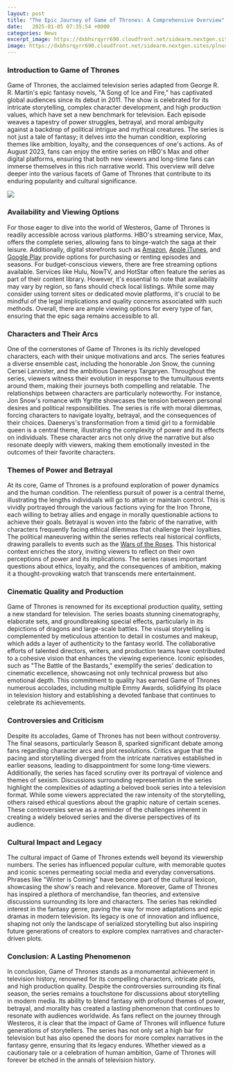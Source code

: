 ```yaml
---
layout: post
title: "The Epic Journey of Game of Thrones: A Comprehensive Overview"
date:   2025-01-05 07:35:54 +0000
categories: News
excerpt_image: https://dxbhsrqyrr690.cloudfront.net/sidearm.nextgen.sites/plnusealions.com/images/responsive_2023/default_image.png
image: https://dxbhsrqyrr690.cloudfront.net/sidearm.nextgen.sites/plnusealions.com/images/responsive_2023/default_image.png
---
```


### Introduction to Game of Thrones
Game of Thrones, the acclaimed television series adapted from George R. R. Martin's epic fantasy novels, "A Song of Ice and Fire," has captivated global audiences since its debut in 2011. The show is celebrated for its intricate storytelling, complex character development, and high production values, which have set a new benchmark for television. Each episode weaves a tapestry of power struggles, betrayal, and moral ambiguity against a backdrop of political intrigue and mythical creatures. 
The series is not just a tale of fantasy; it delves into the human condition, exploring themes like ambition, loyalty, and the consequences of one's actions. As of August 2023, fans can enjoy the entire series on HBO's Max and other digital platforms, ensuring that both new viewers and long-time fans can immerse themselves in this rich narrative world. This overview will delve deeper into the various facets of Game of Thrones that contribute to its enduring popularity and cultural significance.

![](https://dxbhsrqyrr690.cloudfront.net/sidearm.nextgen.sites/plnusealions.com/images/responsive_2023/default_image.png)
### Availability and Viewing Options
For those eager to dive into the world of Westeros, Game of Thrones is readily accessible across various platforms. HBO's streaming service, Max, offers the complete series, allowing fans to binge-watch the saga at their leisure. Additionally, digital storefronts such as [Amazon](https://fr.edu.vn/en/Amazon_(company)), [Apple iTunes](https://fr.edu.vn/en/Apple_Inc.), and [Google Play](https://fr.edu.vn/en/Google_Play) provide options for purchasing or renting episodes and seasons.
For budget-conscious viewers, there are free streaming options available. Services like Hulu, NowTV, and HotStar often feature the series as part of their content library. However, it's essential to note that availability may vary by region, so fans should check local listings. While some may consider using torrent sites or dedicated movie platforms, it's crucial to be mindful of the legal implications and quality concerns associated with such methods. Overall, there are ample viewing options for every type of fan, ensuring that the epic saga remains accessible to all.
### Characters and Their Arcs
One of the cornerstones of Game of Thrones is its richly developed characters, each with their unique motivations and arcs. The series features a diverse ensemble cast, including the honorable Jon Snow, the cunning Cersei Lannister, and the ambitious Daenerys Targaryen. Throughout the series, viewers witness their evolution in response to the tumultuous events around them, making their journeys both compelling and relatable.
The relationships between characters are particularly noteworthy. For instance, Jon Snow's romance with Ygritte showcases the tension between personal desires and political responsibilities. The series is rife with moral dilemmas, forcing characters to navigate loyalty, betrayal, and the consequences of their choices. Daenerys's transformation from a timid girl to a formidable queen is a central theme, illustrating the complexity of power and its effects on individuals. These character arcs not only drive the narrative but also resonate deeply with viewers, making them emotionally invested in the outcomes of their favorite characters.
### Themes of Power and Betrayal
At its core, Game of Thrones is a profound exploration of power dynamics and the human condition. The relentless pursuit of power is a central theme, illustrating the lengths individuals will go to attain or maintain control. This is vividly portrayed through the various factions vying for the Iron Throne, each willing to betray allies and engage in morally questionable actions to achieve their goals.
Betrayal is woven into the fabric of the narrative, with characters frequently facing ethical dilemmas that challenge their loyalties. The political maneuvering within the series reflects real historical conflicts, drawing parallels to events such as the [Wars of the Roses](https://fr.edu.vn/en/Wars_of_the_Roses). This historical context enriches the story, inviting viewers to reflect on their own perceptions of power and its implications. The series raises important questions about ethics, loyalty, and the consequences of ambition, making it a thought-provoking watch that transcends mere entertainment.
### Cinematic Quality and Production
Game of Thrones is renowned for its exceptional production quality, setting a new standard for television. The series boasts stunning cinematography, elaborate sets, and groundbreaking special effects, particularly in its depictions of dragons and large-scale battles. The visual storytelling is complemented by meticulous attention to detail in costumes and makeup, which adds a layer of authenticity to the fantasy world.
The collaborative efforts of talented directors, writers, and production teams have contributed to a cohesive vision that enhances the viewing experience. Iconic episodes, such as "The Battle of the Bastards," exemplify the series' dedication to cinematic excellence, showcasing not only technical prowess but also emotional depth. This commitment to quality has earned Game of Thrones numerous accolades, including multiple Emmy Awards, solidifying its place in television history and establishing a devoted fanbase that continues to celebrate its achievements.
### Controversies and Criticism
Despite its accolades, Game of Thrones has not been without controversy. The final seasons, particularly Season 8, sparked significant debate among fans regarding character arcs and plot resolutions. Critics argue that the pacing and storytelling diverged from the intricate narratives established in earlier seasons, leading to disappointment for some long-time viewers. 
Additionally, the series has faced scrutiny over its portrayal of violence and themes of sexism. Discussions surrounding representation in the series highlight the complexities of adapting a beloved book series into a television format. While some viewers appreciated the raw intensity of the storytelling, others raised ethical questions about the graphic nature of certain scenes. These controversies serve as a reminder of the challenges inherent in creating a widely beloved series and the diverse perspectives of its audience.
### Cultural Impact and Legacy
The cultural impact of Game of Thrones extends well beyond its viewership numbers. The series has influenced popular culture, with memorable quotes and iconic scenes permeating social media and everyday conversations. Phrases like "Winter is Coming" have become part of the cultural lexicon, showcasing the show's reach and relevance.
Moreover, Game of Thrones has inspired a plethora of merchandise, fan theories, and extensive discussions surrounding its lore and characters. The series has rekindled interest in the fantasy genre, paving the way for more adaptations and epic dramas in modern television. Its legacy is one of innovation and influence, shaping not only the landscape of serialized storytelling but also inspiring future generations of creators to explore complex narratives and character-driven plots.
### Conclusion: A Lasting Phenomenon
In conclusion, Game of Thrones stands as a monumental achievement in television history, renowned for its compelling characters, intricate plots, and high production quality. Despite the controversies surrounding its final season, the series remains a touchstone for discussions about storytelling in modern media. Its ability to blend fantasy with profound themes of power, betrayal, and morality has created a lasting phenomenon that continues to resonate with audiences worldwide.
As fans reflect on the journey through Westeros, it is clear that the impact of Game of Thrones will influence future generations of storytellers. The series has not only set a high bar for television but has also opened the doors for more complex narratives in the fantasy genre, ensuring that its legacy endures. Whether viewed as a cautionary tale or a celebration of human ambition, Game of Thrones will forever be etched in the annals of television history.